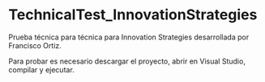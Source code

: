 # TechnicalTest_InnovationStrategies

Prueba técnica para técnica para Innovation Strategies desarrollada por Francisco Ortiz.

Para probar es necesario descargar el proyecto, abrir en Visual Studio, compilar y ejecutar.

